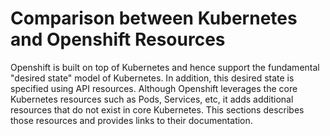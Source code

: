 # Comparison between Kubernetes and Openshift Resources

Openshift is built on top of Kubernetes and hence support the fundamental "desired state" model of Kubernetes.  In addition, this desired state is specified using API resources.  Although Openshift leverages the core Kubernetes resources such as Pods, Services, etc, it adds additional resources that do not exist in core Kubernetes.  This sections describes those resources and provides links to their documentation.

